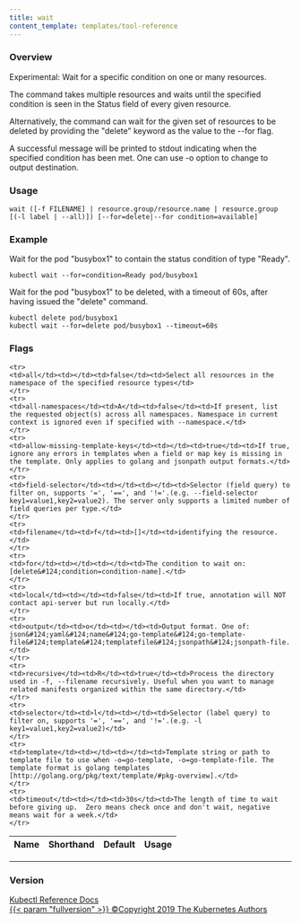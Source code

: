 ```yaml
---
title: wait
content_template: templates/tool-reference
---
```


### Overview
Experimental: Wait for a specific condition on one or many resources.

 The command takes multiple resources and waits until the specified condition is seen in the Status field of every given resource.

 Alternatively, the command can wait for the given set of resources to be deleted by providing the "delete" keyword as the value to the --for flag.

 A successful message will be printed to stdout indicating when the specified condition has been met. One can use -o option to change to output destination.

### Usage

`wait ([-f FILENAME] | resource.group/resource.name | resource.group [(-l label | --all)]) [--for=delete|--for condition=available]`


### Example

 Wait for the pod "busybox1" to contain the status condition of type "Ready".

```shell
kubectl wait --for=condition=Ready pod/busybox1
```

 Wait for the pod "busybox1" to be deleted, with a timeout of 60s, after having issued the "delete" command.

```shell
kubectl delete pod/busybox1
kubectl wait --for=delete pod/busybox1 --timeout=60s
```




### Flags

<div class="table-responsive"><table class="table table-bordered">
<thead class="thead-light">
<tr>
            <th>Name</th>
            <th>Shorthand</th>
            <th>Default</th>
            <th>Usage</th>
        </tr>
    </thead>
    <tbody>
    
    <tr>
    <td>all</td><td></td><td>false</td><td>Select all resources in the namespace of the specified resource types</td>
    </tr>
    <tr>
    <td>all-namespaces</td><td>A</td><td>false</td><td>If present, list the requested object(s) across all namespaces. Namespace in current context is ignored even if specified with --namespace.</td>
    </tr>
    <tr>
    <td>allow-missing-template-keys</td><td></td><td>true</td><td>If true, ignore any errors in templates when a field or map key is missing in the template. Only applies to golang and jsonpath output formats.</td>
    </tr>
    <tr>
    <td>field-selector</td><td></td><td></td><td>Selector (field query) to filter on, supports '=', '==', and '!='.(e.g. --field-selector key1=value1,key2=value2). The server only supports a limited number of field queries per type.</td>
    </tr>
    <tr>
    <td>filename</td><td>f</td><td>[]</td><td>identifying the resource.</td>
    </tr>
    <tr>
    <td>for</td><td></td><td></td><td>The condition to wait on: [delete&#124;condition=condition-name].</td>
    </tr>
    <tr>
    <td>local</td><td></td><td>false</td><td>If true, annotation will NOT contact api-server but run locally.</td>
    </tr>
    <tr>
    <td>output</td><td>o</td><td></td><td>Output format. One of: json&#124;yaml&#124;name&#124;go-template&#124;go-template-file&#124;template&#124;templatefile&#124;jsonpath&#124;jsonpath-file.</td>
    </tr>
    <tr>
    <td>recursive</td><td>R</td><td>true</td><td>Process the directory used in -f, --filename recursively. Useful when you want to manage related manifests organized within the same directory.</td>
    </tr>
    <tr>
    <td>selector</td><td>l</td><td></td><td>Selector (label query) to filter on, supports '=', '==', and '!='.(e.g. -l key1=value1,key2=value2)</td>
    </tr>
    <tr>
    <td>template</td><td></td><td></td><td>Template string or path to template file to use when -o=go-template, -o=go-template-file. The template format is golang templates [http://golang.org/pkg/text/template/#pkg-overview].</td>
    </tr>
    <tr>
    <td>timeout</td><td></td><td>30s</td><td>The length of time to wait before giving up.  Zero means check once and don't wait, negative means wait for a week.</td>
    </tr>
</tbody>
</table></div>




<hr>


### Version

<div class="kubectl-reference-copyright">

<a href="https://github.com/kubernetes/kubernetes">Kubectl Reference Docs  
{{< param "fullversion" >}}   &#xa9;Copyright 2019 The Kubernetes Authors</a>

</div>

